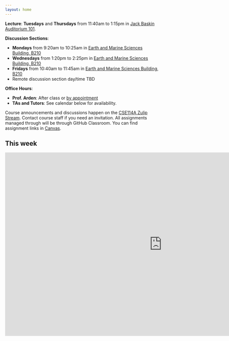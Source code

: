 ```yaml
---
layout: home
---
```

**Lecture**: **Tuesdays** and **Thursdays** from 11:40am to 1:15pm in [Jack Baskin Auditorium 101](https://goo.gl/maps/ZkZtrLaQgephuTjr9).

**Discussion Sections**: 
 * **Mondays** from 9:20am to 10:25am in [Earth and Marine Sciences Building, B210](https://goo.gl/maps/cNsEUvT7qx6UCeCWA)
 * **Wednesdays** from 1:20pm to 2:25pm in [Earth and Marine Sciences Building, B210](https://goo.gl/maps/cNsEUvT7qx6UCeCWA)
 * **Fridays** from 10:40am to 11:45am in [Earth and Marine Sciences Building, B210](https://goo.gl/maps/cNsEUvT7qx6UCeCWA)
 * Remote discussion section day/time TBD

**Office Hours**: 
 * **Prof. Arden**: After class or [by appointment](https://app.usemotion.com/meet/owenarden/office-hours-remote)
 * **TAs and Tutors**: See calendar below for availability.

Course announcements and discussions happen on the 
[CSE114A Zulip Stream](https://ucsc-cse.zulipchat.com/#narrow/stream/297685-CSE114A-discussion). 
Contact course staff if you need an invitation.
All assignments managed through will be through GitHub Classroom. You can find 
assignment links in [Canvas](https://canvas.ucsc.edu/courses/47306).

<h2>This week</h2>
<iframe src="https://calendar.google.com/calendar/embed?height=600&wkst=1&bgcolor=%23336699&ctz=America%2FLos_Angeles&showTitle=0&showCalendars=0&showTabs=0&mode=WEEK&showPrint=0&showNav=1&showTz=1&showDate=0&src=Y19jbGFzc3Jvb21hMmQxNzI2OEBncm91cC5jYWxlbmRhci5nb29nbGUuY29t&color=%23EF6C00" style="border-width:0" width="1024" height="600" frameborder="0" scrolling="no"></iframe>

